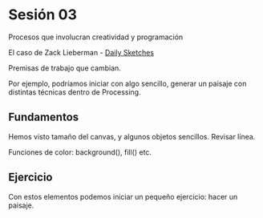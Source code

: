 # Sesión 03

Procesos que involucran creatividad y programación

El caso de Zack Lieberman - [Daily Sketches](https://zachlieberman.medium.com/daily-sketches-2016-28586d8f008e)

Premisas de trabajo que cambian.  

Por ejemplo, podríamos iniciar con algo sencillo, generar un paisaje con distintas técnicas dentro de Processing. 

## Fundamentos

Hemos visto tamaño del canvas, y algunos objetos sencillos. Revisar línea. 

Funciones de color: background(), fill() etc.

## Ejercicio 

Con estos elementos podemos iniciar un pequeño ejercicio: hacer un paisaje. 




